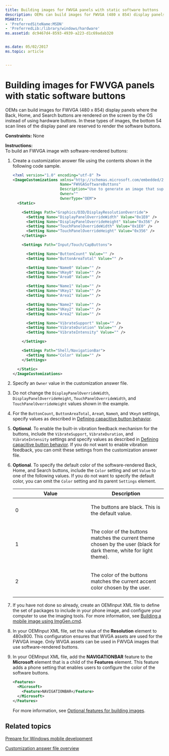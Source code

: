 ```yaml
---
title: Building images for FWVGA panels with static software buttons
description: OEMs can build images for FWVGA (480 x 854) display panels where the Back, Home, and Search buttons are rendered on the screen by the OS instead of using hardware buttons.
MSHAttr:
- 'PreferredSiteName:MSDN'
- 'PreferredLib:/library/windows/hardware'
ms.assetid: dc9467d4-8593-4939-a223-d1c69adab320


ms.date: 05/02/2017
ms.topic: article


---
```


# Building images for FWVGA panels with static software buttons


OEMs can build images for FWVGA (480 x 854) display panels where the Back, Home, and Search buttons are rendered on the screen by the OS instead of using hardware buttons. In these types of images, the bottom 54 scan lines of the display panel are reserved to render the software buttons.

<a href="" id="constraints---none"></a>**Constraints:** None  

<a href="" id="instructions-"></a>**Instructions:**  
To build an FWVGA image with software-rendered buttons:

1.  Create a customization answer file using the contents shown in the following code sample.

    ```XML
    <?xml version="1.0" encoding="utf-8" ?>  
    <ImageCustomizations xmlns="http://schemas.microsoft.com/embedded/2004/10/ImageUpdate"  
                         Name="FWVGASoftwareButtons"  
                         Description="Use to generate an image that supports an FWVGA display panel and software Back, Start, and Search buttons."  
                         Owner=""  
                         OwnerType="OEM">   
      <Static>  

        <Settings Path="Graphics/D3D/DisplayResolutionOverride">  
          <Setting Name="DisplayPanelOverrideWidth" Value="0x1E0" />  
          <Setting Name="DisplayPanelOverrideHeight" Value="0x356" />  
          <Setting Name="TouchPanelOverrideWidth" Value="0x1E0" />  
          <Setting Name="TouchPanelOverrideHeight" Value="0x356" />  
        </Settings>  

        <Settings Path="Input/Touch/CapButtons">  

          <Setting Name="ButtonCount" Value="" />   
          <Setting Name="ButtonAreaTotal" Value="" />   

          <Setting Name="Name0" Value="" />   
          <Setting Name="VKey0" Value="" />
          <Setting Name="Area0" Value="" />   

          <Setting Name="Name1" Value="" />   
          <Setting Name="VKey1" Value="" />   
          <Setting Name="Area1" Value="" />   

          <Setting Name="Name2" Value="" />   
          <Setting Name="VKey2" Value="" />   
          <Setting Name="Area2" Value="" />   

          <Setting Name="VibrateSupport" Value="" />   
          <Setting Name="VibrateDuration" Value="" />   
          <Setting Name="VibrateIntensity" Value="" />   

        </Settings>  

        <Settings Path="Shell/NavigationBar">  
          <Setting Name="Color" Value="" />  
        </Settings>  

      </Static>
    </ImageCustomizations>
    ```

2.  Specify an `Owner` value in the customization answer file.

3.  Do not change the `DisplayPanelOverrideWidth`, `DisplayPanelOverrideHeight`, `TouchPanelOverrideWidth`, and `TouchPanelOverrideHeight` values shown in the example.

4.  For the `ButtonCount`, `ButtonAreaTotal`, `Area`*n*, `Name`*n*, and `VKey`*n* settings, specify values as described in [Defining capacitive button behavior](defining-capacitive-button-behavior.md).

5.  **Optional**. To enable the built-in vibration feedback mechanism for the buttons, include the `VibrateSupport`, `VibrateDuration`, and `VibrateIntensity` settings and specify values as described in [Defining capacitive button behavior](defining-capacitive-button-behavior.md). If you do not want to enable vibration feedback, you can omit these settings from the customization answer file.

6.  **Optional**. To specify the default color of the software-rendered Back, Home, and Search buttons, include the `Color` setting and set `Value` to one of the following values. If you do not want to specify the default color, you can omit the `Color` setting and its parent `Settings` element.

    <table>
    <colgroup>
    <col width="50%" />
    <col width="50%" />
    </colgroup>
    <thead>
    <tr class="header">
    <th>Value</th>
    <th>Description</th>
    </tr>
    </thead>
    <tbody>
    <tr class="odd">
    <td><p>0</p></td>
    <td><p>The buttons are black. This is the default value.</p></td>
    </tr>
    <tr class="even">
    <td><p>1</p></td>
    <td><p>The color of the buttons matches the current theme chosen by the user (black for dark theme, white for light theme).</p></td>
    </tr>
    <tr class="odd">
    <td><p>2</p></td>
    <td><p>The color of the buttons matches the current accent color chosen by the user.</p></td>
    </tr>
    </tbody>
    </table>

     

7.  If you have not done so already, create an OEMInput XML file to define the set of packages to include in your phone image, and configure your computer to use the imaging tools. For more information, see [Building a mobile image using ImgGen.cmd](https://docs.microsoft.com/en-us/windows-hardware/manufacture/mobile/building-a-phone-image-using-imggencmd).

8.  In your OEMInput XML file, set the value of the **Resolution** element to 480x800. This configuration ensures that WVGA assets are used for the FWVGA image. Only WVGA assets can be used in FWVGA images that use software-rendered buttons.

9.  In your OEMInput XML file, add the **NAVIGATIONBAR** feature to the **Microsoft** element that is a child of the **Features** element. This feature adds a phone setting that enables users to configure the color of the software buttons.

    ```XML
    <Features>
      <Microsoft>
        <Feature>NAVIGATIONBAR</Feature>
      </Microsoft>
    </Features>
    ```

    For more information, see [Optional features for building images](https://docs.microsoft.com/en-us/windows-hardware/manufacture/mobile/optional-features-for-building-images).

## Related topics

[Prepare for Windows mobile development](https://docs.microsoft.com/en-us/windows-hardware/manufacture/mobile/preparing-for-windows-mobile-development)

[Customization answer file overview](https://docs.microsoft.com/en-us/windows-hardware/customize/mobile/mcsf/customization-answer-file)
